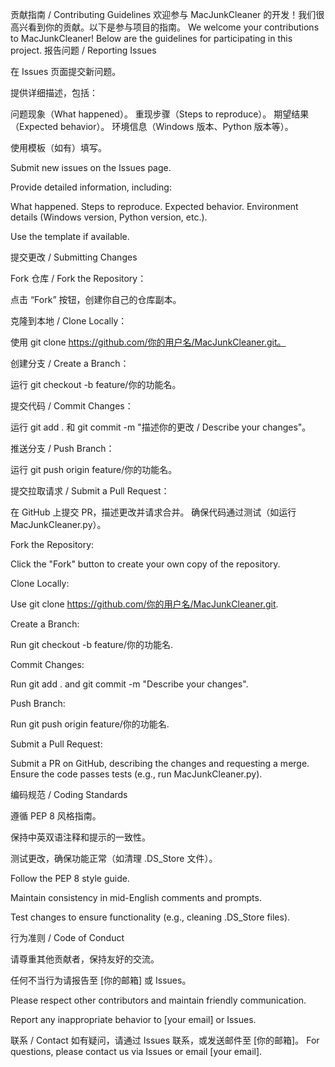 贡献指南 / Contributing Guidelines
欢迎参与 MacJunkCleaner 的开发！我们很高兴看到你的贡献。以下是参与项目的指南。
We welcome your contributions to MacJunkCleaner! Below are the guidelines for participating in this project.
报告问题 / Reporting Issues

在 Issues 页面提交新问题。

提供详细描述，包括：

问题现象（What happened）。
重现步骤（Steps to reproduce）。
期望结果（Expected behavior）。
环境信息（Windows 版本、Python 版本等）。


使用模板（如有）填写。

Submit new issues on the Issues page.

Provide detailed information, including:

What happened.
Steps to reproduce.
Expected behavior.
Environment details (Windows version, Python version, etc.).


Use the template if available.


提交更改 / Submitting Changes

Fork 仓库 / Fork the Repository：

点击 “Fork” 按钮，创建你自己的仓库副本。


克隆到本地 / Clone Locally：

使用 git clone https://github.com/你的用户名/MacJunkCleaner.git。


创建分支 / Create a Branch：

运行 git checkout -b feature/你的功能名。


提交代码 / Commit Changes：

运行 git add . 和 git commit -m "描述你的更改 / Describe your changes"。


推送分支 / Push Branch：

运行 git push origin feature/你的功能名。


提交拉取请求 / Submit a Pull Request：

在 GitHub 上提交 PR，描述更改并请求合并。
确保代码通过测试（如运行 MacJunkCleaner.py）。


Fork the Repository:

Click the "Fork" button to create your own copy of the repository.


Clone Locally:

Use git clone https://github.com/你的用户名/MacJunkCleaner.git.


Create a Branch:

Run git checkout -b feature/你的功能名.


Commit Changes:

Run git add . and git commit -m "Describe your changes".


Push Branch:

Run git push origin feature/你的功能名.


Submit a Pull Request:

Submit a PR on GitHub, describing the changes and requesting a merge.
Ensure the code passes tests (e.g., run MacJunkCleaner.py).



编码规范 / Coding Standards

遵循 PEP 8 风格指南。

保持中英双语注释和提示的一致性。

测试更改，确保功能正常（如清理 .DS_Store 文件）。

Follow the PEP 8 style guide.

Maintain consistency in mid-English comments and prompts.

Test changes to ensure functionality (e.g., cleaning .DS_Store files).


行为准则 / Code of Conduct

请尊重其他贡献者，保持友好的交流。

任何不当行为请报告至 [你的邮箱] 或 Issues。

Please respect other contributors and maintain friendly communication.

Report any inappropriate behavior to [your email] or Issues.


联系 / Contact
如有疑问，请通过 Issues 联系，或发送邮件至 [你的邮箱]。
For questions, please contact us via Issues or email [your email].
